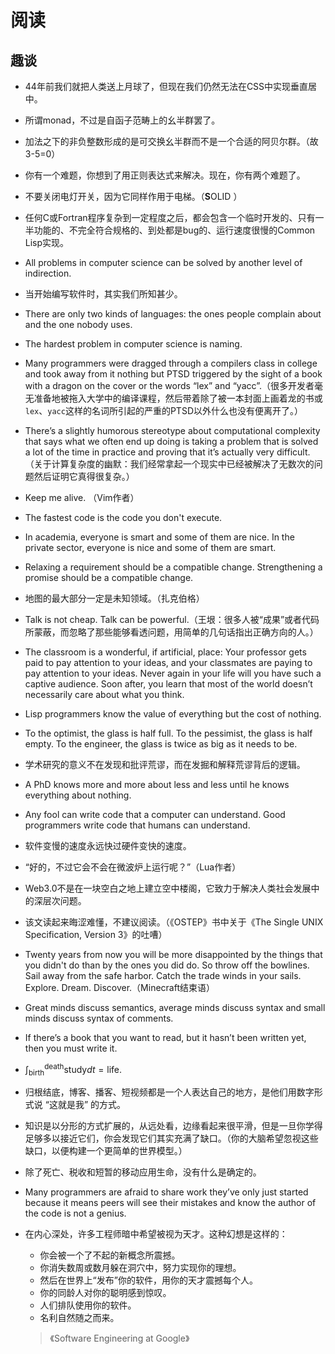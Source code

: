 # 阅读

## 趣谈

*   44年前我们就把人类送上月球了，但现在我们仍然无法在CSS中实现垂直居中。
*   所谓monad，不过是自函子范畴上的幺半群罢了。
*   加法之下的非负整数形成的是可交换幺半群而不是一个合适的阿贝尔群。（故3-5=0）
*   你有一个难题，你想到了用正则表达式来解决。现在，你有两个难题了。
*   不要关闭电灯开关，因为它同样作用于电梯。（**S**OLID ）
*   任何C或Fortran程序复杂到一定程度之后，都会包含一个临时开发的、只有一半功能的、不完全符合规格的、到处都是bug的、运行速度很慢的Common Lisp实现。
*   All problems in computer science can be solved by another level of indirection.
*   当开始编写软件时，其实我们所知甚少。
*   There are only two kinds of languages: the ones people complain about and the one nobody uses.
*   The hardest problem in computer science is naming.
*   Many programmers were dragged through a compilers class in college and took away from it nothing but PTSD triggered by the sight of a book with a dragon on the cover or the words “lex” and “yacc”.（很多开发者毫无准备地被拖入大学中的编译课程，然后带着除了被一本封面上画着龙的书或`lex`、`yacc`这样的名词所引起的严重的PTSD以外什么也没有便离开了。）
*   There’s a slightly humorous stereotype about computational complexity that says what we often end up doing is taking a problem that is solved a lot of the time in practice and proving that it’s actually very difficult.（关于计算复杂度的幽默：我们经常拿起一个现实中已经被解决了无数次的问题然后证明它真得很复杂。）
*   Keep me alive. （Vim作者）
*   The fastest code is the code you don't execute.
*   In academia, everyone is smart and some of them are nice. In the private sector, everyone is nice and some of them are smart.
*   Relaxing a requirement should be a compatible change. Strengthening a promise should be a compatible change.
*   地图的最大部分一定是未知领域。（扎克伯格）
*   Talk is not cheap. Talk can be powerful.（王垠：很多人被“成果”或者代码所蒙蔽，而忽略了那些能够看透问题，用简单的几句话指出正确方向的人。）
*   The classroom is a wonderful, if artificial, place: Your professor gets paid to pay attention to your ideas, and your classmates are paying to pay attention to your ideas. Never again in your life will you have such a captive audience. Soon after, you learn that most of the world doesn’t necessarily care about what you think.
*   Lisp programmers know the value of everything but the cost of nothing.
*   To the optimist, the glass is half full. To the pessimist, the glass is half empty. To the engineer, the glass is twice as big as it needs to be.
*   学术研究的意义不在发现和批评荒谬，而在发掘和解释荒谬背后的逻辑。
*   A PhD knows more and more about less and less until he knows everything about nothing.
*   Any fool can write code that a computer can understand. Good programmers write code that humans can understand.
*   软件变慢的速度永远快过硬件变快的速度。
*   “好的，不过它会不会在微波炉上运行呢？”（Lua作者）
*   Web3.0不是在一块空白之地上建立空中楼阁，它致力于解决人类社会发展中的深层次问题。
*   该文读起来晦涩难懂，不建议阅读。（《OSTEP》书中关于《The Single UNIX Specification, Version 3》的吐嘈）
*   Twenty years from now you will be more disappointed by the things that you didn't do than by the ones you did do. So throw off the bowlines. Sail away from the safe harbor. Catch the trade winds in your sails. Explore. Dream. Discover.（Minecraft结束语）
*   Great minds discuss semantics, average minds discuss syntax and small minds discuss syntax of comments.
*   If there’s a book that you want to read, but it hasn’t been written yet, then you must write it.
*   $\int_{\text{birth}}^{\text{death}} \text{study}dt = \text{life}$.
*   归根结底，博客、播客、短视频都是一个人表达自己的地方，是他们用数字形式说 “这就是我” 的方式。
*   知识是以分形的方式扩展的，从远处看，边缘看起来很平滑，但是一旦你学得足够多以接近它们，你会发现它们其实充满了缺口。（你的大脑希望忽视这些缺口，以便构建一个更简单的世界模型。）
*   除了死亡、税收和短暂的移动应用生命，没有什么是确定的。
*   Many programmers are afraid to share work they’ve only just started because it means peers will see their mistakes and know the author of the code is not a genius. 
* 在内心深处，许多工程师暗中希望被视为天才。这种幻想是这样的：

   * 你会被一个了不起的新概念所震撼。
   * 你消失数周或数月躲在洞穴中，努力实现你的理想。
   * 然后在世界上“发布”你的软件，用你的天才震撼每个人。
   * 你的同龄人对你的聪明感到惊叹。
   * 人们排队使用你的软件。
   * 名利自然随之而来。

    >《Software Engineering at Google》

